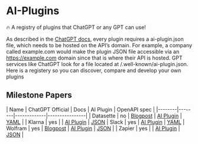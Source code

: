 # AI-Plugins

🔥 A registry of plugins that ChatGPT or any GPT can use!

As described in the [ChatGPT docs](https://platform.openai.com/docs/plugins/getting-started), every plugin requires a ai-plugin.json file, which needs to be hosted on the API’s domain. For example, a company called example.com would make the plugin JSON file accessible via an https://example.com domain since that is where their API is hosted. GPT services like ChatGPT look for a file located at /.well-known/ai-plugin.json. Here is a registery so you can discover, compare and develop your own plugins

## Milestone Papers

|  Name  |  ChatGPT Official  |  Docs  |  AI Plugin  |  OpenAPI spec  |
|--------|--------|-------------|----------------|
| Datasette | no | [Blogpost](https://simonwillison.net/2023/Mar/24/datasette-chatgpt-plugin/)  |   [AI Plugin](https://datasette.io/.well-known/ai-plugin.json)         | [YAML](https://datasette.io/-/chatgpt-openapi-schema.yml)  | 
| Klarna  | yes | | [AI Plugin](https://www.klarna.com/.well-known/ai-plugin.json) |  [JSON](https://www.klarna.com/us/shopping/public/openai/v0/api-docs/)
| Slack | yes | [AI Plugin](https://slack.com/.well-known/ai-plugin.json) | [YAML](https://api.slack.com/specs/openapi/ai-plugin.yaml)
| Wolfram | yes |   [Blogpost](https://writings.stephenwolfram.com/2023/03/chatgpt-gets-its-wolfram-superpowers/) | [AI Plugin](https://www.wolframalpha.com/.well-known/ai-plugin.json) | [JSON](https://www.wolframalpha.com/.well-known/apispec.json) |
| Zapier | yes |   | [AI Plugin](https://www.zapier.com/.well-known/ai-plugin.json) |  [JSON](https://nla.zapier.com/api/v1/dynamic/openapi.json)  |
